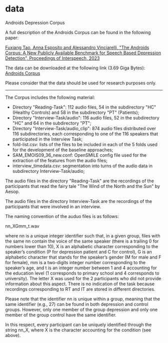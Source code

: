 # data
Androids Depression Corpus

A full description of the Androids Corpus can be found in the following paper:

<a href="https://www.dropbox.com/s/isjl1yqspo5iza4/submission.pdf?dl=0">Fuxiang Tao, Anna Esposito and Alessandro Vinciarelli, "The Androids Corpus: A New Publicly Available Benchmark for Speech Based Depression Detection", Proceedings of Interspeech, 2023</a>

The data can be downloaded at the following link (3.69 Giga Bytes): <a href="https://www.dropbox.com/s/qi7a3bd7wo6kwim/Androids-Corpus.zip?dl=0">Androids Corpus</a>

Please consider that the data should be used for research purposes only.

------

The Corpus includes the following material:

- Directory "Reading-Task": 112 audio files, 54 in the subdirectory "HC" (Healthy Controls) and 58 in the subdirectory "PT" (Patients);
- Directory "Interview-Task/audio": 116 audio files, 52 in the subdirectory "HC" and 64 in the subdirectory "PT";
- Directory "Interview-Task/audio_clip": 874 audio files distributed over 116 subdirectories, each corresponding to one of the 116 speakers that participated in the Interview Task;
- fold-list.csv: lists of the files to be included in each of the 5 folds used for the development of the baseline approaches;
- SAM_EMOIS09_36_new.conf: OpenSMILE config file used for the extraction of the features from the audio files;
- interview_timedata.csv: segmentation into turns of the audio data in subdirectory Interview-Task/audio;

The audio files in the directory "Reading-Task" are the recordings of the participants that read the fairy tale "The Wind of the North and the Sun" by Aesop.

The audio files in the directory Interview-Task are the recordings of the participants that were involved in an interview. 

The naming convention of the auduo files is as follows:

nn_XGmm_t.wav

where nn is a unique integer identifier such that, in a given group, files with the same nn contain the voice of the same speaker (there is a trailing 0 for numbers lower than 10), X is an alphabetic character corresponding to the speaker’s condition (P for depression patient and C for control), G is an alphabetic character that stands for the speaker’s gender (M for male and F for female), mm is a two-digits integer number corresponding to the speaker’s age, and t is an integer number between 1 and 4 accounting for the education level (1 corresponds to primary school and 4 corresponds to university). The letter X was used for the 2 participants who did not provide information about this aspect. There is no indication of the task because recordings corresponding to RT and IT are stored in different directories.

Please note that the identifier nn is unique within a group, meaning that the same identifier (e.g., 27) can be found in both depression and control groups. However, only one member of the group depression and only one member of the group control have the same identifier.

In this respect, every participant can be uniquely identified through the string nn_X, where X is the character accounting for the condition (see above).

 
